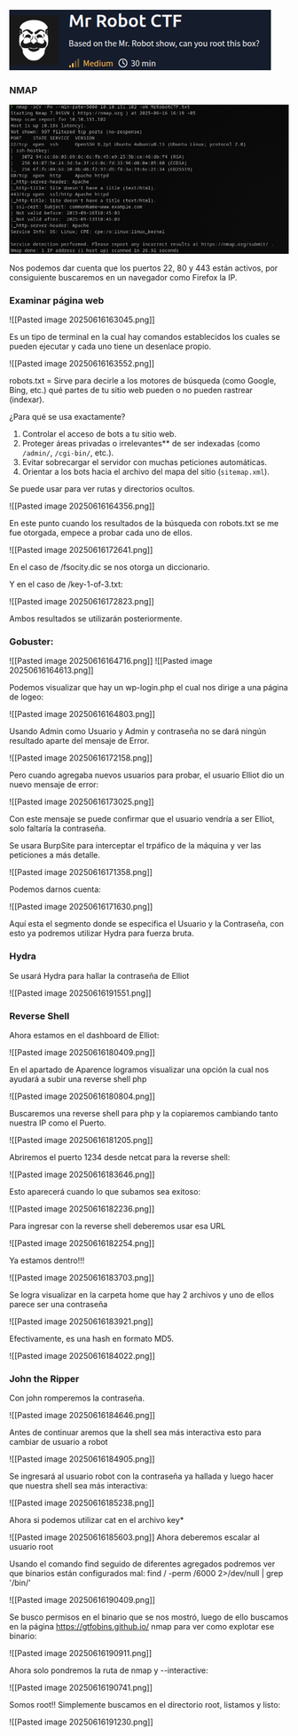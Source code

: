 ![image](./Pasted%20image%2020250616160151.png)

### NMAP

![image2](./Pasted%20image%2020250616162920.png)

Nos podemos dar cuenta que los puertos 22, 80 y 443 están activos, por consiguiente buscaremos en un navegador como Firefox la IP.

### Examinar página web

![[Pasted image 20250616163045.png]]

Es un tipo de terminal en la cual hay comandos establecidos los cuales se pueden ejecutar y cada uno tiene un desenlace propio.

![[Pasted image 20250616163552.png]]

robots.txt = Sirve para decirle a los motores de búsqueda (como Google, Bing, etc.) qué partes de tu sitio web pueden o no pueden rastrear (indexar).

¿Para qué se usa exactamente?

1. Controlar el acceso de bots a tu sitio web.
2. Proteger áreas privadas o irrelevantes** de ser indexadas (como `/admin/`, `/cgi-bin/`, etc.).
3. Evitar sobrecargar el servidor con muchas peticiones automáticas.
4. Orientar a los bots hacia el archivo del mapa del sitio (`sitemap.xml`).

Se puede usar para ver rutas y directorios ocultos.

![[Pasted image 20250616164356.png]]

En este punto cuando los resultados de la búsqueda con robots.txt se me fue otorgada, empece a probar cada uno de ellos.

![[Pasted image 20250616172641.png]]

En el caso de /fsocity.dic se nos otorga un diccionario.

Y en el caso de /key-1-of-3.txt:

![[Pasted image 20250616172823.png]]

Ambos resultados se utilizarán posteriormente.
### Gobuster:

![[Pasted image 20250616164716.png]]
![[Pasted image 20250616164613.png]]

Podemos visualizar que hay un wp-login.php el cual nos dirige a una página de logeo:

![[Pasted image 20250616164803.png]]

Usando Admin como Usuario y Admin y contraseña no se dará ningún resultado aparte del mensaje de Error.

![[Pasted image 20250616172158.png]]

Pero cuando agregaba nuevos usuarios para probar, el usuario Elliot dio un nuevo mensaje de error:

![[Pasted image 20250616173025.png]]

Con este mensaje se puede confirmar que el usuario vendría a ser Elliot, solo faltaría la contraseña.

Se usara BurpSite para interceptar el trpáfico de la máquina y ver las peticiones a más detalle.

![[Pasted image 20250616171358.png]]

Podemos darnos cuenta:

![[Pasted image 20250616171630.png]]

Aquí esta el segmento donde se especifica el Usuario y la Contraseña, con esto ya podremos utilizar Hydra para fuerza bruta.

### Hydra

Se usará Hydra para hallar la contraseña de Elliot

![[Pasted image 20250616191551.png]]

### Reverse Shell

Ahora estamos en el dashboard de Elliot:

![[Pasted image 20250616180409.png]]
 
 En el apartado de Aparence logramos visualizar una opción la cual nos ayudará a subir una reverse shell php
 
![[Pasted image 20250616180804.png]]

Buscaremos una reverse shell para php y la copiaremos cambiando tanto nuestra IP como el Puerto.

![[Pasted image 20250616181205.png]]

Abriremos el puerto 1234 desde netcat para la reverse shell:

![[Pasted image 20250616183646.png]]

Esto aparecerá cuando lo que subamos sea exitoso:

![[Pasted image 20250616182236.png]]

Para ingresar con la reverse shell deberemos usar esa URL 

![[Pasted image 20250616182254.png]]

Ya estamos dentro!!!

![[Pasted image 20250616183703.png]]

Se logra visualizar en la carpeta home que hay 2 archivos y uno de ellos parece ser una contraseña

![[Pasted image 20250616183921.png]]

Efectivamente, es una hash en formato MD5.

![[Pasted image 20250616184022.png]]

### John the Ripper

Con john romperemos la contraseña.

![[Pasted image 20250616184646.png]]

Antes de continuar aremos que la shell sea más interactiva esto para cambiar de usuario a robot

![[Pasted image 20250616184905.png]]

Se ingresará al usuario robot con la contraseña ya hallada y luego hacer que nuestra shell sea más interactiva:

![[Pasted image 20250616185238.png]]

Ahora si podemos utilizar cat en el archivo key*

![[Pasted image 20250616185603.png]]
Ahora deberemos escalar al usuario root

Usando el comando find seguido de diferentes agregados podremos ver que binarios están configurados mal: find / -perm /6000 2>/dev/null | grep '/bin/'

![[Pasted image 20250616190409.png]]

Se busco permisos en el binario que se nos mostró, luego de ello buscamos en la página https://gtfobins.github.io/ nmap para ver como explotar ese binario:

![[Pasted image 20250616190911.png]]

Ahora solo pondremos la ruta de nmap y --interactive:

![[Pasted image 20250616190741.png]]

Somos root!!
Simplemente buscamos en el directorio root, listamos y listo:

![[Pasted image 20250616191230.png]]
